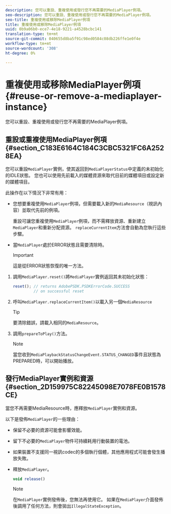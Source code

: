 ```yaml
---
description: 您可以重設、重複使用或發行您不再需要的MediaPlayer例項。
seo-description: 您可以重設、重複使用或發行您不再需要的MediaPlayer例項。
seo-title: 重複使用或移除MediaPlayer例項
title: 重複使用或移除MediaPlayer例項
uuid: 0b9a06b0-ece7-4e18-9221-a4528bcbc141
translation-type: tm+mt
source-git-commit: 040655d8ba5f91c98ed0584c08db226ffe1e0f4e
workflow-type: tm+mt
source-wordcount: '308'
ht-degree: 0%

---
```



# 重複使用或移除MediaPlayer例項{#reuse-or-remove-a-mediaplayer-instance}

您可以重設、重複使用或發行您不再需要的MediaPlayer例項。

## 重設或重複使用MediaPlayer例項{#section_C183E6164C184C3CBC5321FC6A2528EA}

您可以重設`MediaPlayer`實例，使其返回到`MediaPlayerStatus`中定義的未初始化的IDLE狀態。 您也可以使用先前載入的媒體資源來取代目前的媒體項目或設定新的媒體項目。

此操作在以下情況下非常有用：

* 您想要重複使用`MediaPlayer`例項，但需要載入新的`MediaResource`（視訊內容）並取代先前的例項。

   重設可讓您重複使用`MediaPlayer`例項，而不需釋放資源、重新建立`MediaPlayer`和重新分配資源。 `replaceCurrentItem`方法會自動為您執行這些步驟。

* 當`MediaPlayer`處於ERROR狀態且需要清除時。

   >[!IMPORTANT]
   >
   >這是從ERROR狀態恢復的唯一方法。

1. 調用`MediaPlayer.reset()`將`MediaPlayer`實例返回其未初始化狀態：

   ```js
   reset(); // returns AdobePSDK.PSDKErrorCode.SUCCESS 
            // on successful reset
   ```

1. 呼叫`MediaPlayer.replaceCurrentItem()`以載入另一個`MediaResource`

   >[!TIP]
   >
   >要清除錯誤，請載入相同的`MediaResource`。

1. 調用`prepareToPlay()`方法。

   >[!NOTE]
   >
   >當您收到`MediaPlaybackStatusChangeEvent.STATUS_CHANGED`事件且狀態為PREPARED時，可以開始播放。

## 發行MediaPlayer實例和資源{#section_2D159975C82245098E7078FE0B1578CE}

當您不再需要MediaResource時，應釋放`MediaPlayer`實例和資源。

以下是發佈`MediaPlayer`的一些理由：

* 保留不必要的資源可能會影響效能。
* 留下不必要的`MediaPlayer`物件可持續耗用行動裝置的電池。
* 如果裝置不支援同一視訊codec的多個執行個體，其他應用程式可能會發生播放失敗。

* 釋放`MediaPlayer`。

   ```js
   void release()
   ```

   >[!NOTE]
   >
   >在`MediaPlayer`實例發佈後，您無法再使用它。 如果在`MediaPlayer`介面發佈後調用了任何方法，則會拋出`IllegalStateException`。

